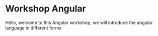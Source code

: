 # Workshop Angular

Hello, welcome to this Angular workshop, we will introduce the angular language in different forms
